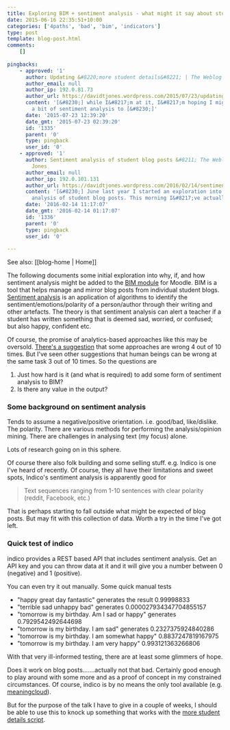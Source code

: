 ```yaml
---
title: Exploring BIM + sentiment analysis - what might it say about student blog posts
date: 2015-06-16 22:35:51+10:00
categories: ['4paths', 'bad', 'bim', 'indicators']
type: post
template: blog-post.html
comments:
    []
    
pingbacks:
    - approved: '1'
      author: Updating &#8220;more student details&#8221; | The Weblog of (a) David Jones
      author_email: null
      author_ip: 192.0.81.73
      author_url: https://davidtjones.wordpress.com/2015/07/23/updating-more-student-details/
      content: '[&#8230;] while I&#8217;m at it, I&#8217;m hoping I might be able to add
        a bit of sentiment analysis to [&#8230;]'
      date: '2015-07-23 12:39:20'
      date_gmt: '2015-07-23 02:39:20'
      id: '1335'
      parent: '0'
      type: pingback
      user_id: '0'
    - approved: '1'
      author: Sentiment analysis of student blog posts &#8211; The Weblog of (a) David
        Jones
      author_email: null
      author_ip: 192.0.101.131
      author_url: https://davidtjones.wordpress.com/2016/02/14/sentiment-analysis-of-student-blog-posts/
      content: '[&#8230;] June last year I started an exploration into the value of sentiment
        analysis of student blog posts. This morning I&#8217;ve actually gotten [&#8230;]'
      date: '2016-02-14 11:17:07'
      date_gmt: '2016-02-14 01:17:07'
      id: '1336'
      parent: '0'
      type: pingback
      user_id: '0'
    
---
```


See also: [[blog-home | Home]]

The following documents some initial exploration into why, if, and how sentiment analysis might be added to the [BIM module](/blog2/research/bam-blog-aggregation-management/) for Moodle. BIM is a tool that helps manage and mirror blog posts from individual student blogs. [Sentiment analysis](https://en.wikipedia.org/wiki/Sentiment_analysis) is an application of algorithms to identify the sentiment/emotions/polarity of a person/author through their writing and other artefacts. The theory is that sentiment analysis can alert a teacher if a student has written something that is deemed sad, worried, or confused; but also happy, confident etc.

Of course, the promise of analytics-based approaches like this may be oversold. [There's a suggestion](http://www.slideshare.net/mcieliebak/deep-learning-for-sentiment-at-sgaico-2014-by-mark-cieliebak) that some approaches are wrong 4 out of 10 times. But I've seen other suggestions that human beings can be wrong at the same task 3 out of 10 times. So the questions are

1. Just how hard is it (and what is required) to add some form of sentiment analysis to BIM?
2. Is there any value in the output?

### Some background on sentiment analysis

Tends to assume a negative/positive orientation. i.e. good/bad, like/dislike. The polarity. There are various methods for performing the analysis/opinion mining. There are challenges in analysing text (my focus) alone.

Lots of research going on in this sphere.

Of course there also folk building and some selling stuff. e.g. Indico is one I've heard of recently. Of course, they all have their limitations and sweet spots, Indico's sentiment analysis is apparently good for

> Text sequences ranging from 1-10 sentences with clear polarity (reddit, Facebook, etc.)

That is perhaps starting to fall outside what might be expected of blog posts. But may fit with this collection of data. Worth a try in the time I've got left.

### Quick test of indico

indico provides a REST based API that includes sentiment analysis. Get an API key and you can throw data at it and it will give you a number between 0 (negative) and 1 (positive).

You can even try it out manually. Some quick manual tests

- "happy great day fantastic" generates the result 0.99998833
- "terrible sad unhappy bad" generates 0.000027934347704855157
- "tomorrow is my birthday. Am I sad or happy" generates 0.7929542492644698
- "tomorrow is my birthday. I am sad" generates 0.2327375924840286
- "tomorrow is my birthday. I am somewhat happy" 0.8837247819167975
- "tomorrow is my birthday. I am very happy" 0.993121363266806

With that very ill-informed testing, there are at least some glimmers of hope.

Does it work on blog posts.......actually not that bad. Certainly good enough to play around with some more and as a proof of concept in my constrained circumstances. Of course, indico is by no means the only tool available (e.g. [meaningcloud](https://www.meaningcloud.com/developer/sentiment-analysis/doc/2.0/what-is-sentiment-analysis)).

But for the purpose of the talk I have to give in a couple of weeks, I should be able to use this to knock up something that works with the [more student details script](/blog2/2014/11/13/adding-more-student-information-to-a-moodle-course/).